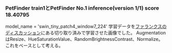 ### PetFinder train1とPetFinder No.1 inference(version 1/1) score 18.40795
model_name = 'swin_tiny_patch4_window7_224'
学習データを[ファランクスのディスカッション](https://www.kaggle.com/c/petfinder-pawpularity-score/discussion/274303)にある切り取り済みで学習させた画像でした。
AugmentationはResize、HueSaturationValue、RandomBrightnessContrast、Normalize。これをベースとして考える。
